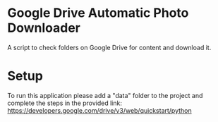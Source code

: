 # Google Drive Automatic Photo Downloader
A script to check folders on Google Drive for content and download it.

# Setup
To run this application please add a "data" folder to the project and complete the steps in the provided link:
https://developers.google.com/drive/v3/web/quickstart/python
